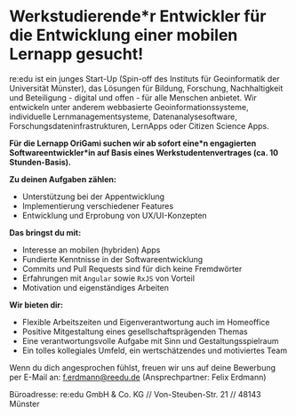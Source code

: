 # Werkstudierende\*r Entwickler für die Entwicklung einer mobilen Lernapp gesucht!

re:edu ist ein junges Start-Up (Spin-off des Instituts für Geoinformatik der Universität Münster), das Lösungen für Bildung, Forschung, Nachhaltigkeit und Beteiligung - digital und offen - für alle Menschen anbietet. Wir entwickeln unter anderem webbasierte Geoinformationssysteme, individuelle Lernmanagementsysteme, Datenanalysesoftware, Forschungsdateninfrastrukturen, LernApps oder Citizen Science Apps.

**Für die Lernapp OriGami suchen wir ab sofort eine\*n engagierten Softwareentwickler\*in auf Basis eines Werkstudentenvertrages (ca. 10 Stunden-Basis).**

**Zu deinen Aufgaben zählen:**

- Unterstützung bei der Appentwicklung
- Implementierung verschiedener Features
- Entwicklung und Erprobung von UX/UI-Konzepten

**Das bringst du mit:**

- Interesse an mobilen (hybriden) Apps
- Fundierte Kenntnisse in der Softwareentwicklung
- Commits und Pull Requests sind für dich keine Fremdwörter
- Erfahrungen mit `Angular` sowie `RxJS` von Vorteil
- Motivation und eigenständiges Arbeiten

**Wir bieten dir:**

- Flexible Arbeitszeiten und Eigenverantwortung auch im Homeoffice
- Positive Mitgestaltung eines gesellschaftsprägenden Themas
- Eine verantwortungsvolle Aufgabe mit Sinn und Gestaltungsspielraum
- Ein tolles kollegiales Umfeld, ein wertschätzendes und motiviertes Team

Wenn du dich angesprochen fühlst, freuen wir uns auf deine Bewerbung per E-Mail an: f.erdmann@reedu.de (Ansprechpartner: Felix Erdmann)

Büroadresse:
re:edu GmbH \& Co. KG // Von-Steuben-Str. 21 // 48143 Münster
